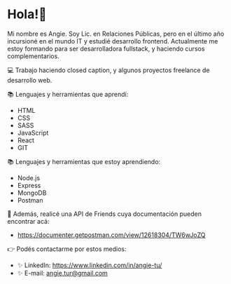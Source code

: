 # Hola!👋
Mi nombre es Angie. Soy Lic. en Relaciones Públicas, pero en el último año incursioné en el mundo IT y estudié desarrollo frontend. 
Actualmente me estoy formando para ser desarrolladora fullstack, y haciendo cursos complementarios.  

💻 Trabajo haciendo closed caption, y algunos proyectos freelance de desarrollo web.  

📚 Lenguajes y herramientas que aprendí:

* HTML
* CSS
* SASS
* JavaScript
* React
* GIT


📚 Lenguajes y herramientas que estoy aprendiendo:

* Node.js
* Express
* MongoDB
* Postman


🌈 Además, realicé una API de Friends cuya documentación pueden encontrar acá: 
*  https://documenter.getpostman.com/view/12618304/TW6wJoZQ



👉 Podés contactarme por estos medios:

* ✨ LinkedIn: https://www.linkedin.com/in/angie-tu/
* ✨ E-mail: angie.tur@gmail.com

